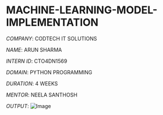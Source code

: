 # MACHINE-LEARNING-MODEL-IMPLEMENTATION

*COMPANY*: CODTECH IT SOLUTIONS

*NAME*: ARUN SHARMA

*INTERN ID*: CTO4DN1569

*DOMAIN*: PYTHON PROGRAMMING

*DURATION*: 4 WEEKS

*MENTOR*: NEELA SANTHOSH

*OUTPUT*: ![Image](https://github.com/user-attachments/assets/5707810b-d8af-48b7-b0c1-86b53ccc7330)
